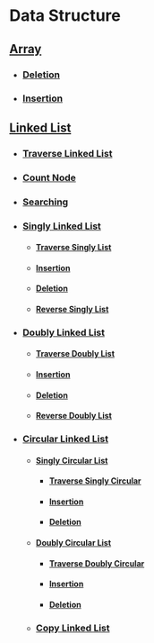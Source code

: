 # Data Structure

## <a href="https://github.com/imam21hasan/Data-Structure/tree/main/Array">Array</a>
- ### <a href="https://github.com/imam21hasan/Data-Structure/tree/main/Array/Deletion">Deletion</a>
- ### <a href="https://github.com/imam21hasan/Data-Structure/tree/main/Array/Insertion">Insertion</a>

## <a href="https://github.com/imam21hasan/Data-Structure/tree/main/Linked%20List">Linked List</a>
- ### <a href="https://github.com/imam21hasan/Data-Structure/blob/main/Linked%20List/Traverse%20Linked%20List/Traversing.c">Traverse Linked List</a>
- ### <a href="https://github.com/imam21hasan/Data-Structure/blob/main/Linked%20List/Count%20Node/Count_Node.c">Count Node</a>
- ### <a href="https://github.com/imam21hasan/Data-Structure/blob/main/Linked%20List/Searching/SearchItem.c">Searching</a>

- ### <a href="https://github.com/imam21hasan/Data-Structure/tree/main/Linked%20List/Singly%20Linked%20List">Singly Linked List</a>
  - #### <a href="https://github.com/imam21hasan/Data-Structure/blob/main/Linked%20List/Singly%20Linked%20List/Traverse%20Singly%20List/Traverse.c">Traverse Singly List</a>
  - #### <a href="https://github.com/imam21hasan/Data-Structure/tree/main/Linked%20List/Singly%20Linked%20List/Insertion">Insertion</a>
  - #### <a href="https://github.com/imam21hasan/Data-Structure/tree/main/Linked%20List/Singly%20Linked%20List/Deletion">Deletion</a>
  - #### <a href="https://github.com/imam21hasan/Data-Structure/blob/main/Linked%20List/Singly%20Linked%20List/Reverse%20List/ReverseSinglyList.c">Reverse Singly List</a>

- ### <a href="https://github.com/imam21hasan/Data-Structure/tree/main/Linked%20List/Doubly%20Linked%20List">Doubly Linked List</a>
  - #### <a href="https://github.com/imam21hasan/Data-Structure/blob/main/Linked%20List/Doubly%20Linked%20List/Traverse%20Doubly%20List/TraverseDoublyList.c">Traverse Doubly List</a>
  - #### <a href="https://github.com/imam21hasan/Data-Structure/tree/main/Linked%20List/Doubly%20Linked%20List/Insertion">Insertion</a>
  - #### <a href="https://github.com/imam21hasan/Data-Structure/tree/main/Linked%20List/Doubly%20Linked%20List/Deletion">Deletion</a>
  - #### <a href="https://github.com/imam21hasan/Data-Structure/blob/main/Linked%20List/Doubly%20Linked%20List/Reverse%20List/ReverseDoublyList.c">Reverse Doubly List</a>

- ### <a href="https://github.com/imam21hasan/Data-Structure/tree/main/Linked%20List/Circular%20Linked%20List">Circular Linked List</a>

  - #### <a href="https://github.com/imam21hasan/Data-Structure/tree/main/Linked%20List/Circular%20Linked%20List/Singly%20Circular%20List">Singly Circular List</a>
    - #### <a href="https://github.com/imam21hasan/Data-Structure/blob/main/Linked%20List/Circular%20Linked%20List/Singly%20Circular%20List/Traverse%20Singly%20Circular/Traverse.c">Traverse Singly Circular</a>
    - #### <a href="https://github.com/imam21hasan/Data-Structure/tree/main/Linked%20List/Circular%20Linked%20List/Singly%20Circular%20List/Insertion">Insertion</a>
    - #### <a href="https://github.com/imam21hasan/Data-Structure/tree/main/Linked%20List/Circular%20Linked%20List/Singly%20Circular%20List/Deletion">Deletion</a>

  - #### <a href="https://github.com/imam21hasan/Data-Structure/tree/main/Linked%20List/Circular%20Linked%20List/Doubly%20Circular%20List">Doubly Circular List</a>
    - #### <a href="https://github.com/imam21hasan/Data-Structure/blob/main/Linked%20List/Circular%20Linked%20List/Doubly%20Circular%20List/Traverse%20Doubly%20Circular/Traverse.c">Traverse Doubly Circular</a>
    - #### <a href="https://github.com/imam21hasan/Data-Structure/tree/main/Linked%20List/Circular%20Linked%20List/Doubly%20Circular%20List/Insertion">Insertion</a>
    - #### <a href="https://github.com/imam21hasan/Data-Structure/tree/main/Linked%20List/Circular%20Linked%20List/Doubly%20Circular%20List/Deletion">Deletion</a>
  - ### <a href="https://github.com/imam21hasan/Data-Structure/tree/main/Linked%20List/Copy%20Linked%20List">Copy Linked List</a>
